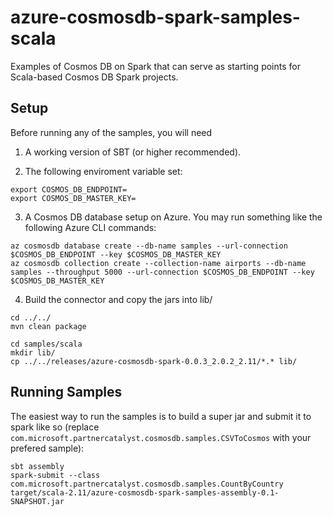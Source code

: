 azure-cosmosdb-spark-samples-scala
============================
Examples of Cosmos DB on Spark that can serve as starting points for Scala-based Cosmos DB Spark projects.

Setup
-----
Before running any of the samples, you will need

1. A working version of SBT (or higher recommended).

2. The following enviroment variable set:

```
export COSMOS_DB_ENDPOINT=
export COSMOS_DB_MASTER_KEY=
```

3. A Cosmos DB database setup on Azure. You may run something like the following Azure CLI commands:

```
az cosmosdb database create --db-name samples --url-connection $COSMOS_DB_ENDPOINT --key $COSMOS_DB_MASTER_KEY
az cosmosdb collection create --collection-name airports --db-name samples --throughput 5000 --url-connection $COSMOS_DB_ENDPOINT --key $COSMOS_DB_MASTER_KEY
```

4. Build the connector and copy the jars into lib/

```
cd ../../
mvn clean package

cd samples/scala
mkdir lib/
cp ../../releases/azure-cosmosdb-spark-0.0.3_2.0.2_2.11/*.* lib/
```

Running Samples
---------------
The easiest way to run the samples is to build a super jar and submit it to spark like so (replace `com.microsoft.partnercatalyst.cosmosdb.samples.CSVToCosmos` with your prefered sample):

```
sbt assembly
spark-submit --class com.microsoft.partnercatalyst.cosmosdb.samples.CountByCountry target/scala-2.11/azure-cosmosdb-spark-samples-assembly-0.1-SNAPSHOT.jar
```
